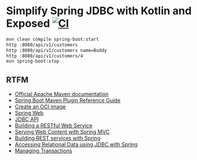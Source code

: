# Simplify Spring JDBC with Kotlin and Exposed [![CI](https://github.com/daggerok/spring-jdbc-with-kotlin/actions/workflows/ci.yaml/badge.svg)](https://github.com/daggerok/spring-jdbc-with-kotlin/actions/workflows/ci.yaml)

```bash
mvn clean compile spring-boot:start
http :8080/api/v1/customers
http :8080/api/v1/customers name=Buddy
http :8080/api/v1/customers/4
mvn spring-boot:stop
```

## RTFM
* [Official Apache Maven documentation](https://maven.apache.org/guides/index.html)
* [Spring Boot Maven Plugin Reference Guide](https://docs.spring.io/spring-boot/docs/2.6.1/maven-plugin/reference/html/)
* [Create an OCI image](https://docs.spring.io/spring-boot/docs/2.6.1/maven-plugin/reference/html/#build-image)
* [Spring Web](https://docs.spring.io/spring-boot/docs/2.6.1/reference/htmlsingle/#boot-features-developing-web-applications)
* [JDBC API](https://docs.spring.io/spring-boot/docs/2.6.1/reference/htmlsingle/#boot-features-sql)
* [Building a RESTful Web Service](https://spring.io/guides/gs/rest-service/)
* [Serving Web Content with Spring MVC](https://spring.io/guides/gs/serving-web-content/)
* [Building REST services with Spring](https://spring.io/guides/tutorials/bookmarks/)
* [Accessing Relational Data using JDBC with Spring](https://spring.io/guides/gs/relational-data-access/)
* [Managing Transactions](https://spring.io/guides/gs/managing-transactions/)
